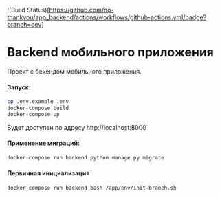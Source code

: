!(Build Status)[https://github.com/no-thankyou/app_backend/actions/workflows/github-actions.yml/badge?branch=dev]
# Backend мобильного приложения
Проект с бекендом мобильного приложения.

#### Запуск:
```bash
cp .env.example .env
docker-compose build
docker-compose up
```

Будет доступен по адресу http://localhost:8000

#### Применение миграций:
```bash
docker-compose run backend python manage.py migrate
```


#### Первичная инициализация
```bash
docker-compose run backend bash /app/env/init-branch.sh
```
